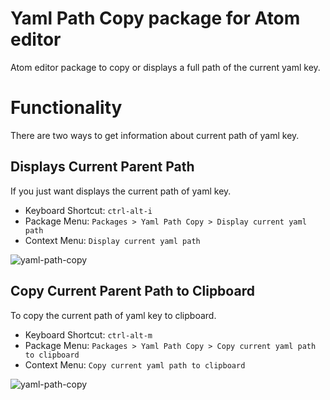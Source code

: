 # Yaml Path Copy package for Atom editor

Atom editor package to copy or displays a full path of the current yaml key.

# Functionality
There are two ways to get information about current path of yaml key.

## Displays Current Parent Path
If you just want displays the current path of yaml key.

* Keyboard Shortcut: `ctrl-alt-i`
* Package Menu: `Packages > Yaml Path Copy > Display current yaml path`
* Context Menu: `Display current yaml path`

![yaml-path-copy](http://res.cloudinary.com/ricardoemerson/image/upload/v1450045437/atom-packages/yaml-path-copy/yaml-path-copy-display.gif)

## Copy Current Parent Path to Clipboard
To copy the current path of yaml key to clipboard.

* Keyboard Shortcut: `ctrl-alt-m`
* Package Menu: `Packages > Yaml Path Copy > Copy current yaml path to clipboard`
* Context Menu: `Copy current yaml path to clipboard`

![yaml-path-copy](http://res.cloudinary.com/ricardoemerson/image/upload/v1450045418/atom-packages/yaml-path-copy/yaml-path-copy-send.gif)
